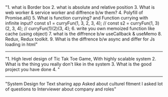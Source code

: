 "1. what is Border box
2. what is absolute and relative position
3. What is web worker & service worker and diffrence b/w them?
4. Polyfill of  Promise.all() 
5. What is function currying? and Function currying with infinite input?
   const s1 = curryFun(1, 3, 2, 3, 4); //
    const s2 = curryFun(1, 3)(2, 3, 4); //
   curryFun(1)(2)(3, 4);
6. write you own memoized function like cache (using object)
7. what is the diffrence b/w useCallback & useMemo
8. Redux, Redux toolkit.
9. What is the diffrence b/w async and differ for Js loading in html"

---------------------------------------------------------
"1. High level design of Tic Tak Toe Game, With highly scalable system
2. What is the thing you really don't like in the system
3. What is the good project you have done
4. "

--------------------------------------------------------
"System Design for Text sharing app
Asked about culturel fitment 
I asked lot of questions to Interviewer about company and roles"
